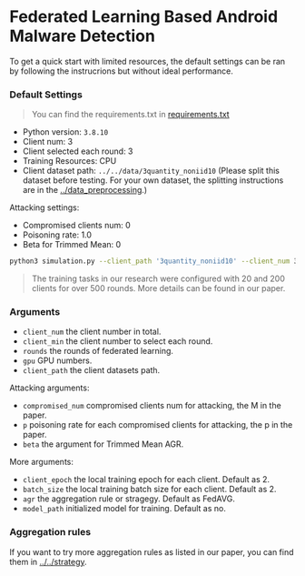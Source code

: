 
# Federated Learning Based Android Malware Detection

To get a quick start with limited resources, the default settings can be ran by following the instrucrions but without ideal performance.


### Default Settings

> You can find the requirements.txt in [requirements.txt](../requirements.txt)

- Python version: `3.8.10`
- Client num: 3
- Client selected each round: 3
- Training Resources: CPU
- Client dataset path: `../../data/3quantity_noniid10` (Please split this dataset before testing. For your own dataset, the splitting instructions are in the [../data_preprocessing](../data_preprocessing).)

Attacking settings:

- Compromised clients num: 0
- Poisoning rate: 1.0
- Beta for Trimmed Mean: 0

```bash
python3 simulation.py --client_path '3quantity_noniid10' --client_num 3 --client_min 3 --rounds 3 --gpu 0
```

> The training tasks in our research were configured with 20 and 200 clients for over 500 rounds. More details can be found in our paper.

### Arguments

- `client_num` the client number in total.
- `client_min` the client number to select each round.
- `rounds` the rounds of federated learning.
- `gpu` GPU numbers.
- `client_path` the client datasets path.

Attacking arguments:

- `compromised_num` compromised clients num for attacking, the M in the paper.
- `p` poisoning rate for each compromised clients for attacking, the p in the paper.
- `beta` the argument for Trimmed Mean AGR.

More arguments:

- `client_epoch` the local training epoch for each client. Default as 2.
- `batch_size` the local training batch size for each client. Default as 2.
- `agr` the aggregation rule or stragegy. Default as FedAVG.
- `model_path` initialized model for training. Default as no.

### Aggregation rules

If you want to try more aggregation rules as listed in our paper, you can find them in [../../strategy](../../strategy).


